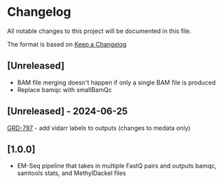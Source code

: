 # Changelog

All notable changes to this project will be documented in this file.

The format is based on [Keep a Changelog](https://keepachangelog.com/en/1.0.0/)

## [Unreleased]
* BAM file merging doesn't happen if only a single BAM file is produced
* Replace bamqc with smallBamQc

## [Unreleased] - 2024-06-25
[GRD-797](https://jira.oicr.on.ca/browse/GRD-797) - add vidarr labels to outputs (changes to medata only)

## [1.0.0]
* EM-Seq pipeline that takes in multiple FastQ pairs and outputs bamqc, samtools stats, and MethylDackel files
